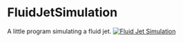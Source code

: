 # FluidJetSimulation
A little program simulating a fluid jet.
[![Fluid Jet Simulation](https://img.youtube.com/vi/YOUTUBE_VIDEO_ID_HERE/0.jpg)](https://www.youtube.com/watch?v=-DIihjBaK5M)
